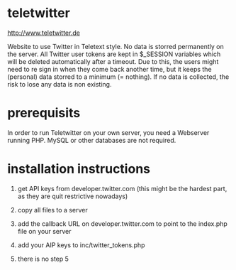 # teletwitter

http://www.teletwitter.de

Website to use Twitter in Teletext style. No data is storred permanently on the server. All Twitter user tokens are kept in $_SESSION variables which will be deleted automatically after a timeout. Due to this, the users might need to re sign in when they come back another time, but it keeps the (personal) data storred to a minimum (= nothing). If no data is collected, the risk to lose any data is non existing.

# prerequisits

In order to run Teletwitter on your own server, you need a Webserver running PHP. MySQL or other databases are not required.

# installation instructions

1. get API keys from developer.twitter.com
(this might be the hardest part, as they are quit restrictive nowadays)

2. copy all files to a server

3. add the callback URL on developer.twitter.com to point to the index.php file on your server

4. add your AIP keys to inc/twitter_tokens.php

5. there is no step 5
